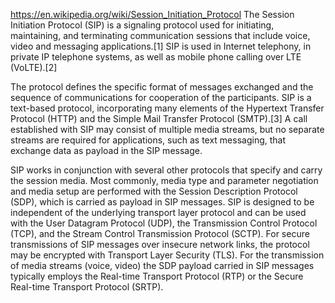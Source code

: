 https://en.wikipedia.org/wiki/Session_Initiation_Protocol
The Session Initiation Protocol (SIP) is a signaling protocol used for initiating, maintaining, and terminating communication sessions that include voice, video and messaging applications.[1] SIP is used in Internet telephony, in private IP telephone systems, as well as mobile phone calling over LTE (VoLTE).[2]

The protocol defines the specific format of messages exchanged and the sequence of communications for cooperation of the participants. SIP is a text-based protocol, incorporating many elements of the Hypertext Transfer Protocol (HTTP) and the Simple Mail Transfer Protocol (SMTP).[3] A call established with SIP may consist of multiple media streams, but no separate streams are required for applications, such as text messaging, that exchange data as payload in the SIP message.

SIP works in conjunction with several other protocols that specify and carry the session media. Most commonly, media type and parameter negotiation and media setup are performed with the Session Description Protocol (SDP), which is carried as payload in SIP messages. SIP is designed to be independent of the underlying transport layer protocol and can be used with the User Datagram Protocol (UDP), the Transmission Control Protocol (TCP), and the Stream Control Transmission Protocol (SCTP). For secure transmissions of SIP messages over insecure network links, the protocol may be encrypted with Transport Layer Security (TLS). For the transmission of media streams (voice, video) the SDP payload carried in SIP messages typically employs the Real-time Transport Protocol (RTP) or the Secure Real-time Transport Protocol (SRTP).

